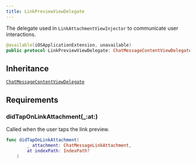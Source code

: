 ```yaml
---
title: LinkPreviewViewDelegate
---
```


The delegate used in `LinkAttachmentViewInjector` to communicate user interactions.

``` swift
@available(iOSApplicationExtension, unavailable)
public protocol LinkPreviewViewDelegate: ChatMessageContentViewDelegate 
```

## Inheritance

[`ChatMessageContentViewDelegate`](../../chat-message/chat-message-content-view-delegate)

## Requirements

### didTapOnLinkAttachment(\_:​at:​)

Called when the user taps the link preview.

``` swift
func didTapOnLinkAttachment(
        _ attachment: ChatMessageLinkAttachment,
        at indexPath: IndexPath?
    )
```
